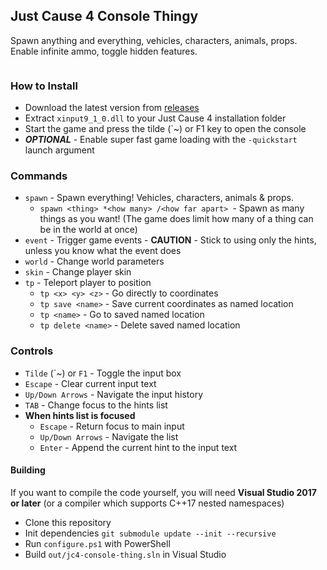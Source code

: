 ## Just Cause 4 Console Thingy
Spawn anything and everything, vehicles, characters, animals, props. Enable infinite ammo, toggle hidden features.

<p align="center"><img src="https://i.imgur.com/pDelm9v.png" alt=""></p>

### How to Install
 - Download the latest version from [releases](https://github.com/aaronkirkham/jc4-console-thingy/releases/latest)
 - Extract `xinput9_1_0.dll` to your Just Cause 4 installation folder
 - Start the game and press the tilde (\`~) or F1 key to open the console
 - ***OPTIONAL*** - Enable super fast game loading with the `-quickstart` launch argument

### Commands
 - `spawn` - Spawn everything! Vehicles, characters, animals & props.
 	- `spawn <thing> *<how many> /<how far apart> `- Spawn as many things as you want! (The game does limit how many of a thing can be in the world at once)
 - `event` - Trigger game events - **CAUTION** - Stick to using only the hints, unless you know what the event does
 - `world` - Change world parameters
 - `skin` - Change player skin
 - `tp` - Teleport player to position
   - `tp <x> <y> <z>` - Go directly to coordinates
   - `tp save <name>` - Save current coordinates as named location
   - `tp <name>` - Go to saved named location
   - `tp delete <name>` - Delete saved named location

### Controls
 - `Tilde` (\`~) or `F1` - Toggle the input box
 - `Escape` - Clear current input text
 - `Up/Down Arrows` - Navigate the input history
 - `TAB` - Change focus to the hints list
 - **When hints list is focused**
   - `Escape` - Return focus to main input
   - `Up/Down Arrows` - Navigate the list
   - `Enter` - Append the current hint to the input text

#### Building
If you want to compile the code yourself, you will need **Visual Studio 2017 or later** (or a compiler which supports C++17 nested namespaces)
 - Clone this repository
 - Init dependencies `git submodule update --init --recursive`
 - Run `configure.ps1` with PowerShell
 - Build `out/jc4-console-thing.sln` in Visual Studio
